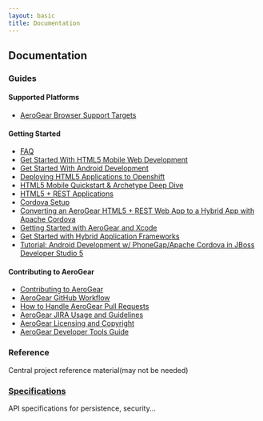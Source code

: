 ```yaml
---
layout: basic
title: Documentation
---
```


## Documentation

### Guides

#### Supported Platforms

* [AeroGear Browser Support Targets](guides/AeroGearBrowserTargets)

#### Getting Started

* [FAQ](guides/FAQ)
* [Get Started With HTML5 Mobile Web Development](guides/GetStartedHTML5MobileWeb)
* [Get Started With Android Development](guides/GetStartedAndroid)
* [Deploying HTML5 Applications to Openshift](guides/HTML5AppsToOpenshift)
* [HTML5 Mobile Quickstart & Archetype Deep Dive](guides/HTML5MobileQuickstartAndDeepDive)
* [HTML5 + REST Applications](guides/HTML5RESTApps)
* [Cordova Setup](guides/CordovaSetup)
* [Converting an AeroGear HTML5 + REST Web App to a Hybrid App with Apache Cordova](guides/HTML5ToHybridWithCordova)
* [Getting Started with AeroGear and Xcode](guides/GetStartedwithAeroGearandXcode)
* [Get Started with Hybrid Application Frameworks](guides/HybridApplicationFrameworks)
* [Tutorial: Android Development w/ PhoneGap/Apache Cordova in JBoss Developer Studio 5](guides/CordovaAndroidDevJBDS)

#### Contributing to AeroGear

* [Contributing to AeroGear](guides/Contributing)
* [AeroGear GitHub Workflow](guides/GitHubWorkflow)
* [How to Handle AeroGear Pull Requests](guides/AeroGearPullRequests)
* [AeroGear JIRA Usage and Guidelines](guides/JIRAUsage)
* [AeroGear Licensing and Copyright](guides/license)
* [AeroGear Developer Tools Guide](guides/AeroGearDeveloperSetup)

### Reference

Central project reference material(may not be needed)

### [Specifications](specs)

API specifications for persistence, security...
